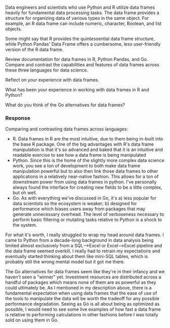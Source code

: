 Data engineers and scientists who use Python and R utilize data frames heavily for fundamental data processing tasks. The data frame provides a structure for organizing data of various types in the same object. For example, an R data frame can include numeric, character, Boolean, and list objects. 

Some might say that R provides the quintessential data frame structure, while Python Pandas' Data Frame offers a cumbersome, less user-friendly version of the R data frame.

Review documentation for data frames in R, Python Pandas, and Go.  Compare and contrast the capabilities and features of data frames across these three languages for data science.

Reflect on your experience with data frames. 

What has been your experience in working with data frames in R and Python?

What do you think of the Go alternatives for data frames?

### Response

Comparing and contrasting data frames across languages:

* R.  Data frames in R are the most intuitive, due to them being in-built into the base R package.  One of the big advantages with R's data frame manipulation is that it's so advanced and baked that it is an intuitive and readable exercise to see how a data frame is being manipulated
* Python.  Since this is the home of the slightly more complex data science work, you see a ton of development to both make data frame manipulation powerful but to also then link those data frames to other applications in a relatively near-native fashion.  This allows for a ton of downstream power from using data frames in python.  I've personally always found the interface for creating new fields to be a little complex, but oh well.
* Go.  As with everything we've discussed in Go, it's a) less popular for data scientists so the ecosystem is weaker; b) designed for performance which biases users away from packages that may generate unnecessary overhead.  The level of verboseness necessary to perform basic filtering or mutating tasks relative to Python is a shock to the system.

For what it's worth, I really struggled to wrap my head around data frames.  I came to Python from a decade-long background in data analysis being limited almost exclusively from a SQL-->Excel or Excel-->Excel pipeline and the data frame seemed overkill.  I really had to retrain my expectations and eventually started thinking about them like mini-SQL tables, which is probably still the wrong mental model but it got me there.

The Go alternatives for data frames seem like they're in their infancy and we haven't seen a "winner" yet.  Investment resources are distributed across a handful of packages which means none of them are as powerful as they could ultimately be.  As I mentioned in my description above, there is a fundamental expectation when using data frames that the ease of use of the tools to manipulate the data will be worth the tradeoff for any possible performance degradation.  Seeing as Go is all about being as optimized as possible, I would need to see some live examples of how fast a data frame is relative to performing calculations in other fashions before I was totally sold on using them in Go.